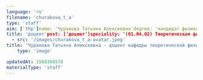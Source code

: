 ```yaml
---
language: 'ru'
filename: 'churakova_t_a'
type: 'staff'
aim: ['thp']name: 'Чуракова Татьяна Алексеевна'degree: 'кандидат физико-математических наук'
title: 'доцент'post: ['доцент']speciality: '(01.04.02) Теоретическая физика'contacts: []avatar:
  - src: '/images/churakova_t_a-avatar.jpeg'
title: 'Чуракова Татьяна Алексеевна - доцент кафедры теоретической физики'
    type: 'image'

updatedAt: 1568360578
materialType: 'staff'
---
```


